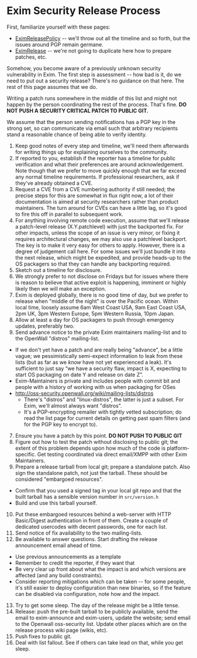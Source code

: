 Exim Security Release Process
=============================

First, familiarize yourself with these pages:

 * [EximReleasePolicy](EximReleasePolicy) -- we'll throw out all the timeline
   and so forth, but the issues around PGP remain germane.
 * [EximRelease](EximRelease) -- we're not going to duplicate here how to
   prepare patches, etc.

Somehow, you become aware of a previously unknown security vulnerability in
Exim.  The first step is assessment -- how bad is it, do we need to put out a
security release?  There's no guidance on that here.  The rest of this page
assumes that we do.

Writing a patch runs somewhere in the middle of this list and might not happen
by the person coordinating the rest of the process.  That's fine.  **DO NOT
PUSH A SECURITY CRITICAL PATCH TO PUBLIC GIT.**

We assume that the person sending notifications has a PGP key in the strong
set, so can communicate via email such that arbitrary recipients stand a
reasonable chance of being able to verify identity.

1. Keep good notes of every step and timeline, we'll need them afterwards for
   writing things up for explaining ourselves to the community.
2. If reported to you, establish if the reporter has a timeline for public
   verification and what their preferences are around acknowledgement.  Note
   though that we prefer to move quickly enough that we far exceed any normal
   timeline requirements.  If professional researchers, ask if they've already
   obtained a CVE.
3. Request a CVE from a CVE numbering authority if still needed; the precise
   steps for this are somewhat in flux right now, a lot of their documentation
   is aimed at security researchers rather than product maintainers.  The turn
   around for CVEs can have a little lag, so it's good to fire this off in
   parallel to subsequent work.
4. For anything involving remote code execution, assume that we'll release a
   patch-level release (X.Y.patchlevel) with just the backported fix.  For
   other impacts, unless the scope of an issue is very minor, or fixing it
   requires architectural changes, we may also use a patchlevel backport.  The
   key is to make it very easy for others to apply.  However, there is a
   degree of judgement call here.  For some issues we'll just bundle it into
   the next release, which might be expedited, and provide heads-up to the OS
   packagers so that they can handle any backporting required.
5. Sketch out a timeline for disclosure.
  1. We strongly prefer to not disclose on Fridays but for issues where there
     is reason to believe that active exploit is happening, imminent or highly
     likely then we will make an exception.
  2. Exim is deployed globally, there is no good time of day, but we prefer to
     release when "middle of the night" is over the Pacific ocean.  Within
     local time, loosely assume 6am West Coast USA, 9am East Coast USA, 2pm
     UK, 3pm Western Europe, 5pm Western Russia, 10pm Japan.
  3. Allow at least a day for OS packagers to push through emergency updates,
     preferably two.
6. Send advance notice to the private Exim maintainers mailing-list and to the
   OpenWall "distros" mailing-list.
  * If we don't yet have a patch and are really being "advance", be a little
    vague; we pessimistically semi-expect information to leak from these lists
    (but as far as we _know_ have not yet experienced a leak).  It's
    sufficient to just say “we have a security flaw, impact is X, expecting to
    start OS packaging on date Y and release on date Z”.
  * Exim-Maintainers is private and includes people with commit bit and people
    with a history of working with us when packaging for OSes
  * <http://oss-security.openwall.org/wiki/mailing-lists/distros>
    + There's "distros" and "linux-distros", the latter is just a subset.  For
      Exim, we'll almost always want "distros".
    + It's a PGP-encrypting remailer with tightly vetted subscription; do read
      the list page for current details on getting past spam filters (and for
      the PGP key to encrypt to).
7. Ensure you have a patch by this point.  **DO NOT PUSH TO PUBLIC GIT**
8. Figure out how to test the patch without disclosing to public git; the
   extent of this problem depends upon how much of the code is
   platform-specific.  Get testing coordinated via direct email/XMPP with
   other Exim Maintainers.
9. Prepare a release tarball from local git; prepare a standalone patch.  Also
   sign the standalone patch, not just the tarball.  These should be
   considered "embargoed resources".
  * Confirm that you used a signed tag in your local git repo and that the
    built tarball has a sensible version number in `src/version.h`
  * Build and use this tarball yourself.
10. Put these embargoed resources behind a web-server with HTTP Basic/Digest
    authentication in front of them.  Create a couple of dedicated usercodes
    with decent passwords, one for each list.
11. Send notice of fix availability to the two mailing-lists.
12. Be available to answer questions.  Start drafting the release announcement
    email ahead of time.
  * Use previous announcements as a template
  * Remember to credit the reporter, if they want that
  * Be very clear up front about what the impact is and which versions are
    affected (and any build constraints).
  * Consider reporting mitigations which can be taken -- for some people, it's
    still easier to deploy configuration than new binaries, so if the feature
    can be disabled via configuration, note how and the impact.
13. Try to get some sleep.  The day of the release might be a little tense.
14. Release: push the pre-built tarball to be publicly available, send the
    email to exim-announce and exim-users, update the website; send email to
    the Openwall oss-security list.  Update other places which are on the
    release process wiki page (wikis, etc).
15. Push fixes to public git.
16. Deal with list fallout.  See if others can take lead on that, while you
    get sleep.

